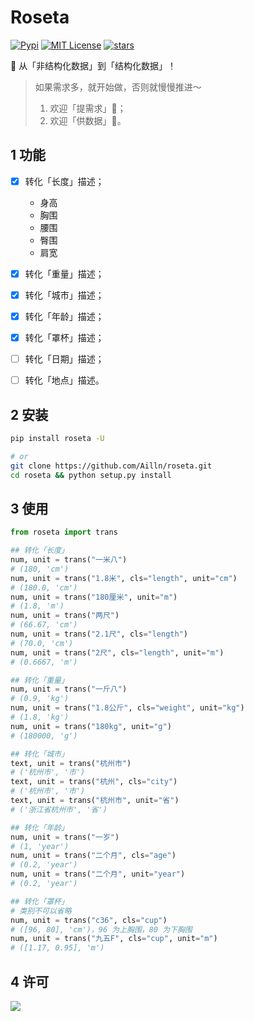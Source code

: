 # Roseta

[![Pypi](https://img.shields.io/pypi/v/roseta.svg)](https://pypi.org/project/roseta/)
[![MIT License](https://img.shields.io/badge/license-MIT-green.svg)](https://github.com/Ailln/roseta/blob/master/LICENSE)
[![stars](https://img.shields.io/github/stars/Ailln/roseta.svg)](https://github.com/Ailln/roseta/stargazers)

🧪 从「非结构化数据」到「结构化数据」！

> 如果需求多，就开始做，否则就慢慢推进～
> 1. 欢迎「提需求」🎉；
> 2. 欢迎「供数据」🎉。

## 1 功能

- [x] 转化「长度」描述；
  - 身高
  - 胸围
  - 腰围
  - 臀围
  - 肩宽
- [x] 转化「重量」描述；
- [x] 转化「城市」描述；
- [x] 转化「年龄」描述；
- [x] 转化「罩杯」描述；
- [ ] 转化「日期」描述；
- [ ] 转化「地点」描述。


## 2 安装

```bash
pip install roseta -U

# or
git clone https://github.com/Ailln/roseta.git
cd roseta && python setup.py install
```

## 3 使用

```python
from roseta import trans

## 转化「长度」
num, unit = trans("一米八")
# (180, 'cm')
num, unit = trans("1.8米", cls="length", unit="cm")
# (180.0, 'cm')
num, unit = trans("180厘米", unit="m")
# (1.8, 'm')
num, unit = trans("两尺")
# (66.67, 'cm')
num, unit = trans("2.1尺", cls="length")
# (70.0, 'cm')
num, unit = trans("2尺", cls="length", unit="m")
# (0.6667, 'm')

## 转化「重量」
num, unit = trans("一斤八")
# (0.9, 'kg')
num, unit = trans("1.8公斤", cls="weight", unit="kg")
# (1.8, 'kg')
num, unit = trans("180kg", unit="g")
# (180000, 'g')

## 转化「城市」
text, unit = trans("杭州市")
# ('杭州市', '市')
text, unit = trans("杭州", cls="city")
# ('杭州市', '市')
text, unit = trans("杭州市", unit="省")
# ('浙江省杭州市', '省')

## 转化「年龄」
num, unit = trans("一岁")
# (1, 'year')
num, unit = trans("二个月", cls="age")
# (0.2, 'year')
num, unit = trans("二个月", unit="year")
# (0.2, 'year')

## 转化「罩杯」
# 类别不可以省略
num, unit = trans("c36", cls="cup")
# ([96, 80], 'cm')，96 为上胸围，80 为下胸围
num, unit = trans("九五F", cls="cup", unit="m")
# ([1.17, 0.95], 'm')
```

## 4 许可

[![](https://award.dovolopor.com?lt=License&rt=MIT&rbc=green)](./LICENSE)

